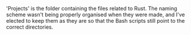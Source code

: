 'Projects' is the folder containing the files related to Rust. The naming scheme wasn't being properly organised when they were made, and I've elected to keep them as they are so that the Bash scripts still point to the correct directories.
